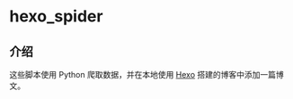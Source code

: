 # hexo_spider

## 介绍

这些脚本使用 Python 爬取数据，并在本地使用 [Hexo](https://hexo.io/zh-cn/index.html) 搭建的博客中添加一篇博文。
